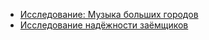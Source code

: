 <ul>
<li><a href="https://github.com/Oleg-Loginov-analyst/Analytics/tree/main/Python/Yandex_practicum/Research/Music_of_big_cities">Исследование: Музыка больших городов</a></li>
<li><a href="https://github.com/Oleg-Loginov-analyst/Analytics/tree/main/Python/Yandex_practicum/Research/Reliability_of_borrowers">Исследование надёжности заёмщиков</a></li>
</ul>
